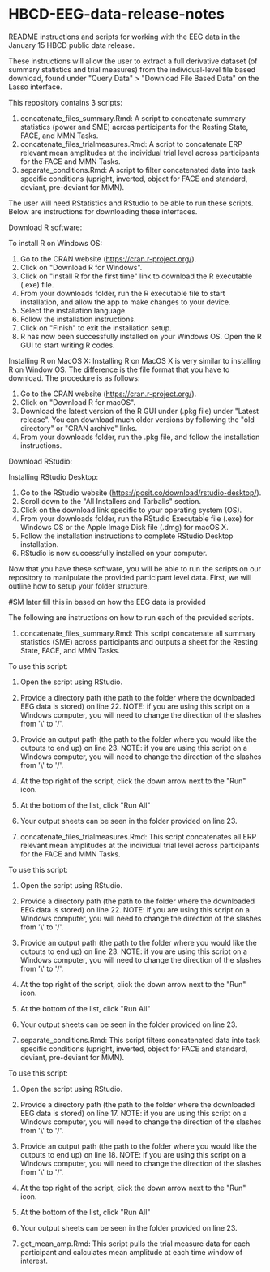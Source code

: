 # HBCD-EEG-data-release-notes
README instructions and scripts for working with the EEG data in the January 15 HBCD public data release.

These instructions will allow the user to extract a full derivative dataset (of summary statistics and trial measures) from the individual-level file based download, found under "Query Data" > "Download File Based Data" on the Lasso interface. 

This repository contains 3 scripts: 
1. concatenate_files_summary.Rmd: A script to concatenate summary statistics (power and SME) across participants for the Resting State, FACE, and MMN Tasks.
2. concatenate_files_trialmeasures.Rmd: A script to concatenate ERP relevant mean amplitudes at the individual trial level across participants for the FACE and MMN Tasks.
3. separate_conditions.Rmd: A script to filter concatenated data into task specific conditions (upright, inverted, object for FACE and standard, deviant, pre-deviant for MMN).

The user will need RStatistics and RStudio to be able to run these scripts. Below are instructions for downloading these interfaces. 

Download R software: 

To install R on Windows OS:

1. Go to the CRAN website (https://cran.r-project.org/).
2. Click on "Download R for Windows".
3. Click on "install R for the first time" link to download the R executable (.exe) file.
4. From your downloads folder, run the R executable file to start installation, and allow the app to make changes to your device.
5. Select the installation language.
6. Follow the installation instructions.
7. Click on "Finish" to exit the installation setup.
8. R has now been successfully installed on your Windows OS. Open the R GUI to start writing R codes.

Installing R on MacOS X:
Installing R on MacOS X is very similar to installing R on Window OS. The difference is the file format that you have to download. The procedure is as follows:

1. Go to the CRAN website (https://cran.r-project.org/).
2. Click on "Download R for macOS".
3. Download the latest version of the R GUI under (.pkg file) under "Latest release". You can download much older versions by following the "old directory" or "CRAN archive" links.
4. From your downloads folder, run the .pkg file, and follow the installation instructions.


Download RStudio: 

Installing RStudio Desktop:

1. Go to the RStudio website (https://posit.co/download/rstudio-desktop/).
2. Scroll down to the "All Installers and Tarballs" section. 
3. Click on the download link specific to your operating system (OS). 
4. From your downloads folder, run the RStudio Executable file (.exe) for Windows OS or the Apple Image Disk file (.dmg) for macOS X.
5. Follow the installation instructions to complete RStudio Desktop installation.
6. RStudio is now successfully installed on your computer.


Now that you have these software, you will be able to run the scripts on our repository to manipulate the provided participant level data. First, we will outline how to setup your folder structure. 

#SM later fill this in based on how the EEG data is provided

The following are instructions on how to run each of the provided scripts. 

1. concatenate_files_summary.Rmd:
This script concatenate all summary statistics (SME) across participants and outputs a sheet for the Resting State, FACE, and MMN Tasks. 

To use this script: 
1. Open the script using RStudio. 
2. Provide a directory path (the path to the folder where the downloaded EEG data is stored) on line 22. 
NOTE: if you are using this script on a Windows computer, you will need to change the direction of the slashes from '\\' to '/'.
3. Provide an output path (the path to the folder where you would like the outputs to end up) on line 23. 
NOTE: if you are using this script on a Windows computer, you will need to change the direction of the slashes from '\\' to '/'.
4. At the top right of the script, click the down arrow next to the "Run" icon. 
5. At the bottom of the list, click "Run All" 
6. Your output sheets can be seen in the folder provided on line 23.

2. concatenate_files_trialmeasures.Rmd:
This script concatenates all ERP relevant mean amplitudes at the individual trial level across participants for the FACE and MMN Tasks.

To use this script: 
1. Open the script using RStudio. 
2. Provide a directory path (the path to the folder where the downloaded EEG data is stored) on line 22. 
NOTE: if you are using this script on a Windows computer, you will need to change the direction of the slashes from '\\' to '/'.
3. Provide an output path (the path to the folder where you would like the outputs to end up) on line 23. 
NOTE: if you are using this script on a Windows computer, you will need to change the direction of the slashes from '\\' to '/'.
4. At the top right of the script, click the down arrow next to the "Run" icon. 
5. At the bottom of the list, click "Run All" 
6. Your output sheets can be seen in the folder provided on line 23.

3. separate_conditions.Rmd: 
This script filters concatenated data into task specific conditions (upright, inverted, object for FACE and standard, deviant, pre-deviant for MMN).

To use this script: 
1. Open the script using RStudio. 
2. Provide a directory path (the path to the folder where the downloaded EEG data is stored) on line 17. 
NOTE: if you are using this script on a Windows computer, you will need to change the direction of the slashes from '\\' to '/'.
3. Provide an output path (the path to the folder where you would like the outputs to end up) on line 18. 
NOTE: if you are using this script on a Windows computer, you will need to change the direction of the slashes from '\\' to '/'.
4. At the top right of the script, click the down arrow next to the "Run" icon. 
5. At the bottom of the list, click "Run All" 
6. Your output sheets can be seen in the folder provided on line 23.

4. get_mean_amp.Rmd: 
This script pulls the trial measure data for each participant and calculates mean amplitude at each time window of interest. 


